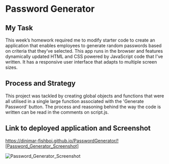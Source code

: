 # Password Generator

## My Task

This week’s homework required me to modify starter code to create an application that enables employees to generate random passwords based on criteria that they’ve selected. This app runs in the browser and features dynamically updated HTML and CSS powered by JavaScript code that I've written. It has a responsive user interface that adapts to multiple screen sizes.

## Process and Strategy

This project was tackled by creating global objects and functions that were all utilised in a single large function associated with the 'Generate Password' button. The process and reasoning behind the way the code is written can be read in the comments on script.js.

## Link to deployed application and Screenshot

https://dinimar-fishboi.github.io/PasswordGenerator/![Password_Generator_Screenshot]

![Password_Generator_Screenshot](https://user-images.githubusercontent.com/83541287/123544204-8e27bd00-d795-11eb-9a51-9a4fe81af24d.png)

